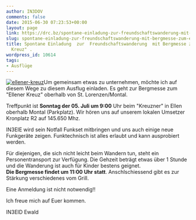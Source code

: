 ```yaml
---
author: IN3DOV
comments: false
date: 2015-06-30 07:23:53+00:00
layout: page
link: https://drc.bz/spontane-einladung-zur-freundschaftswanderung-mit-bergmesse-zum-ellener-kreuz/
slug: spontane-einladung-zur-freundschaftswanderung-mit-bergmesse-zum-ellener-kreuz
title: Spontane Einladung  zur  Freundschaftswanderung  mit Bergmesse zum "Ellener
  Kreuz" .
wordpress_id: 10614
tags:
- Ausflüge
---
```


[![ellener-kreuz](https://drc.bz/wp-content/uploads/2015/06/ellener-kreuz-300x150.jpg)](https://drc.bz/wp-content/uploads/2015/06/ellener-kreuz.jpg)Um gemeinsam etwas zu unternehmen, möchte ich auf diesem Wege zu diesem Ausflug einladen. Es geht zur Bergmesse zum "Ellener Kreuz" oberhalb von St. Lorenzen/Montal.




Treffpunkt ist **Sonntag der 05. Juli um 9:00** Uhr beim "Kreuzner" in Ellen oberhalb Montal (Parkplatz). Wir hören uns auf unserem lokalen Umsetzer Kronplatz R2 auf 145.650 Mhz.




IN3EIE wird sein Notfall Funkset mitbringen und uns auch einige neue Funkgeräte zeigen. Funktechnisch ist alles erlaubt und kann ausprobiert werden.




Für diejenigen, die sich nicht leicht beim Wandern tun, steht ein Personentransport zur Verfügung. Die Gehzeit beträgt etwas über 1 Stunde und die Wanderung ist auch für Kinder bestens geignet. **Die Bergmesse findet um 11:00 Uhr statt**. Anschlschiessend gibt es zur Stärkung verschiedenes vom Grill.




Eine Anmeldung ist nicht notwendig!!




Ich freue mich auf Euer kommen.


IN3EID Ewald
